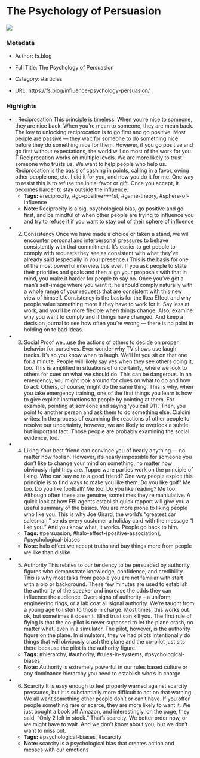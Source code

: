 # The Psychology of Persuasion

![](https://readwise-assets.s3.amazonaws.com/static/images/article1.be68295a7e40.png)

### Metadata

- Author: fs.blog
- Full Title: The Psychology of Persuasion
- Category: #articles



- URL: https://fs.blog/influence-psychology-persuasion/

### Highlights

- . Reciprocation This principle is timeless. When you’re nice to someone, they are nice back. When you’re mean to someone, they are mean back. The key to unlocking reciprocation is to go first and go positive. Most people are passive — they wait for someone to do something nice before they do something nice for them. However, if you go positive and go first without expectations, the world will do most of the work for you. T Reciprocation works on multiple levels. We are more likely to trust someone who trusts us. We want to help people who help us. Reciprocation is the basis of cashing in points, calling in a favor, owing other people one, etc. I did it for you, and now you do it for me. One way to resist this is to refuse the initial favor or gift. Once you accept, it becomes harder to stay outside the influence.
    - **Tags:** #reciprocity, #go-positive-+-1st, #game-theory, #sphere-of-influence
    - **Note:** Reciprocity is a big, psychological bias, go positive and go first, and be mindful of when other people are trying to influence you and try to refuse it if you want to stay out of their sphere of influence
- 2. Consistency Once we have made a choice or taken a stand, we will encounter personal and interpersonal pressures to behave consistently with that commitment. It’s easier to get people to comply with requests they see as consistent with what they’ve already said (especially in your presence.) This is the basis for one of the most powerful interview tips ever. If you ask people to state their priorities and goals and then align your proposals with that in mind, you make it harder for people to say no. Once you’ve got a man’s self-image where you want it, he should comply naturally with a whole range of your requests that are consistent with this new view of himself. Consistency is the basis for the Ikea Effect and why people value something more if they have to work for it. Say less at work, and you’ll be more flexible when things change. Also, examine why you want to comply and if things have changed. And keep a decision journal to see how often you’re wrong — there is no point in holding on to bad ideas.
- 3. Social Proof we…use the actions of others to decide on proper behavior for ourselves. Ever wonder why TV shows use laugh tracks. It’s so you know when to laugh. We’ll let you sit on that one for a minute. People will likely say yes when they see others doing it, too. This is amplified in situations of uncertainty, where we look to others for cues on what we should do. This can be dangerous. In an emergency, you might look around for clues on what to do and how to act. Others, of course, might do the same thing. This is why, when you take emergency training, one of the first things you learn is how to give explicit instructions to people by pointing at them. For example, pointing at someone and saying ‘you call 911’. Then, you point to another person and ask them to do something else. Cialdini writes: In the process of examining the reactions of other people to resolve our uncertainty, however, we are likely to overlook a subtle but important fact. Those people are probably examining the social evidence, too.
- 4. Liking Your best friend can convince you of nearly anything — no matter how foolish. However, it’s nearly impossible for someone you don’t like to change your mind on something, no matter how obviously right they are. Tupperware parties work on the principle of liking. Who can say no to a good friend? One way people exploit this principle is to find ways to make you like them. Do you like golf? Me too. Do you like football? Me too. Do you like reading? Me too. Although often these are genuine, sometimes they’re maniulative. A quick look at how FBI agents establish quick rapport will give you a useful summary of the basics. You are more prone to liking people who like you. This is why Joe Girard, the world’s “greatest car salesman,” sends every customer a holiday card with the message “I like you.” And you know what, it works. People go back to him.
    - **Tags:** #persuasion, #halo-effect-(positive-association), #psychological-biases
    - **Note:** halo effect we accept truths and buy things more from people we like than dislike
- 5. Authority This relates to our tendency to be persuaded by authority figures who demonstrate knowledge, confidence, and credibility. This is why most talks from people you are not familiar with start with a bio or background. These few minutes are used to establish the authority of the speaker and increase the odds they can influence the audience. Overt signs of authority – a uniform, engineering rings, or a lab coat all signal authority. We’re taught from a young age to listen to those in charge. Most times, this works out ok, but sometimes it doesn’t. Blind trust can kill you. The first rule of flying is that the co-pilot is never supposed to let the plane crash, no matter what, even in a simulator. The pilot, however, is the authority figure on the plane. In simulators, they’ve had pilots intentionally do things that will obviously crash the plane and the co-pilot just sits there because the pilot is the authority figure.
    - **Tags:** #hierarchy, #authority, #rules-in-systems, #psychological-biases
    - **Note:** Authority is extremely powerful in our rules based culture or any dominance hierarchy you need to establish who’s in charge.
- 6. Scarcity It is easy enough to feel properly warned against scarcity pressures, but it is substantially more difficult to act on that warning. We all want something other people don’t or can’t have. If you offer people something rare or scarce, they are more likely to want it. We just bought a book off Amazon, and interestingly, on the page, they said, “Only 2 left in stock.” That’s scarcity. We better order now, or we might have to wait. And we don’t know about you, but we don’t want to miss out.
    - **Tags:** #psychological-biases, #scarcity
    - **Note:** scarcity is a psychological bias that creates action and messes with our emotions
